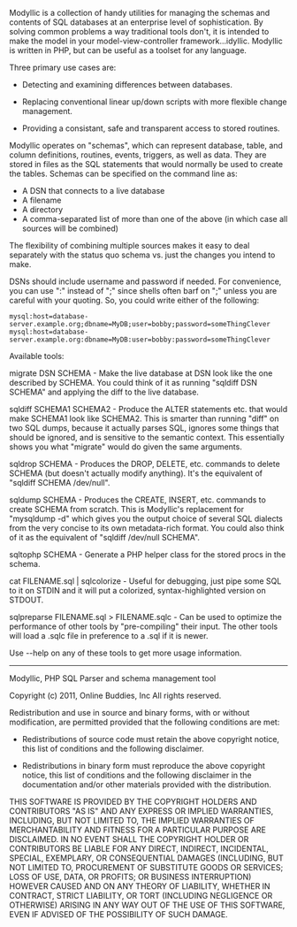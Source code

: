 Modyllic is a collection of handy utilities for managing the schemas
and contents of SQL databases at an enterprise level of
sophistication.  By solving common problems a way traditional tools
don't, it is intended to make the model in your model-view-controller
framework...idyllic.  Modyllic is written in PHP, but can be useful as
a toolset for any language.

Three primary use cases are:

* Detecting and examining differences between databases.

* Replacing conventional linear up/down scripts with more flexible
  change management.

* Providing a consistant, safe and transparent access to stored routines.

Modyllic operates on "schemas", which can represent database, table, and
column definitions, routines, events, triggers, as well as data.  They are
stored in files as the SQL statements that would normally be used to create
the tables.  Schemas can be specified on the command line as:

* A DSN that connects to a live database
* A filename
* A directory
* A comma-separated list of more than one of the above (in which case
  all sources will be combined)

The flexibility of combining multiple sources makes it easy to deal
separately with the status quo schema vs. just the changes you intend
to make.

DSNs should include username and password if needed.  For convenience,
you can use ":" instead of ";" since shells often barf on ";" unless
you are careful with your quoting.  So, you could write either of the
following:

    mysql:host=database-server.example.org;dbname=MyDB;user=bobby;password=someThingClever
    mysql:host=database-server.example.org:dbname=MyDB:user=bobby:password=someThingClever

Available tools:

migrate DSN SCHEMA - Make the live database at DSN look like the one
described by SCHEMA.  You could think of it as running "sqldiff DSN
SCHEMA" and applying the diff to the live database.

sqldiff SCHEMA1 SCHEMA2 - Produce the ALTER statements etc. that would
make SCHEMA1 look like SCHEMA2.  This is smarter than running "diff"
on two SQL dumps, because it actually parses SQL, ignores some things
that should be ignored, and is sensitive to the semantic context.
This essentially shows you what "migrate" would do given the same
arguments.

sqldrop SCHEMA - Produces the DROP, DELETE, etc. commands to delete
SCHEMA (but doesn't actually modify anything).  It's the equivalent of
"sqldiff SCHEMA /dev/null".

sqldump SCHEMA - Produces the CREATE, INSERT, etc. commands to create
SCHEMA from scratch.  This is Modyllic's replacement for "mysqldump
-d" which gives you the output choice of several SQL dialects from the
very concise to its own metadata-rich format.  You could also think of
it as the equivalent of "sqldiff /dev/null SCHEMA".

sqltophp SCHEMA - Generate a PHP helper class for the stored procs in the schema.

cat FILENAME.sql | sqlcolorize - Useful for debugging, just pipe some
SQL to it on STDIN and it will put a colorized, syntax-highlighted
version on STDOUT.

sqlpreparse FILENAME.sql > FILENAME.sqlc - Can be used to optimize the
performance of other tools by "pre-compiling" their input.  The other tools
will load a .sqlc file in preference to a .sql if it is newer.

Use --help on any of these tools to get more usage information.

---

Modyllic, PHP SQL Parser and schema management tool

Copyright (c) 2011, Online Buddies, Inc
All rights reserved.

Redistribution and use in source and binary forms, with or without
modification, are permitted provided that the following conditions are met:

* Redistributions of source code must retain the above copyright notice,
  this list of conditions and the following disclaimer.

* Redistributions in binary form must reproduce the above copyright notice,
  this list of conditions and the following disclaimer in the documentation
  and/or other materials provided with the distribution.

THIS SOFTWARE IS PROVIDED BY THE COPYRIGHT HOLDERS AND CONTRIBUTORS "AS IS"
AND ANY EXPRESS OR IMPLIED WARRANTIES, INCLUDING, BUT NOT LIMITED TO, THE
IMPLIED WARRANTIES OF MERCHANTABILITY AND FITNESS FOR A PARTICULAR PURPOSE
ARE DISCLAIMED.  IN NO EVENT SHALL THE COPYRIGHT HOLDER OR CONTRIBUTORS BE
LIABLE FOR ANY DIRECT, INDIRECT, INCIDENTAL, SPECIAL, EXEMPLARY, OR
CONSEQUENTIAL DAMAGES (INCLUDING, BUT NOT LIMITED TO, PROCUREMENT OF
SUBSTITUTE GOODS OR SERVICES; LOSS OF USE, DATA, OR PROFITS; OR BUSINESS
INTERRUPTION) HOWEVER CAUSED AND ON ANY THEORY OF LIABILITY, WHETHER IN
CONTRACT, STRICT LIABILITY, OR TORT (INCLUDING NEGLIGENCE OR OTHERWISE)
ARISING IN ANY WAY OUT OF THE USE OF THIS SOFTWARE, EVEN IF ADVISED OF THE
POSSIBILITY OF SUCH DAMAGE.
